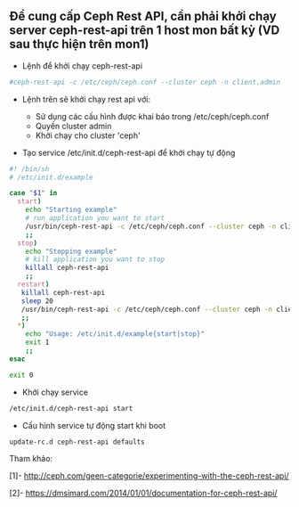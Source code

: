 
## Để cung cấp Ceph Rest API, cần phải khởi chạy server ceph-rest-api trên 1 host mon bất kỳ (VD sau thực hiện trên mon1)

- Lệnh để khởi chạy ceph-rest-api
```sh
#ceph-rest-api -c /etc/ceph/ceph.conf --cluster ceph -n client.admin
```

- Lệnh trên sẽ khởi chạy rest api với:

  - Sử dụng các cấu hình được khai báo trong /etc/ceph/ceph.conf
  - Quyền cluster admin
  - Khởi chạy cho cluster 'ceph'

- Tạo service /etc/init.d/ceph-rest-api để khởi chạy tự động

```sh
#! /bin/sh
# /etc/init.d/example

case "$1" in
  start)
    echo "Starting example"
    # run application you want to start
    /usr/bin/ceph-rest-api -c /etc/ceph/ceph.conf --cluster ceph -n client.admin &
    ;;
  stop)
    echo "Stopping example"
    # kill application you want to stop
    killall ceph-rest-api
    ;;
  restart)
   killall ceph-rest-api
   sleep 20
   /usr/bin/ceph-rest-api -c /etc/ceph/ceph.conf --cluster ceph -n client.admin
   ;;
  *)
    echo "Usage: /etc/init.d/example{start|stop}"
    exit 1
    ;;
esac

exit 0
```

- Khởi chạy service
```sh
/etc/init.d/ceph-rest-api start
```

- Cấu hình service tự động start khi boot
```sh
update-rc.d ceph-rest-api defaults
```

Tham khảo:

[1]- http://ceph.com/geen-categorie/experimenting-with-the-ceph-rest-api/

[2]- https://dmsimard.com/2014/01/01/documentation-for-ceph-rest-api/